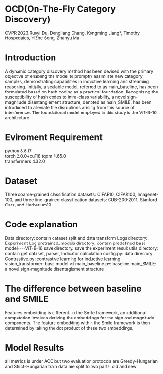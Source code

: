 # OCD(On-The-Fly Category Discovery)
CVPR 2023.Ruoyi Du, Dongliang Chang, Kongming Liang*, Timothy Hospedales, YiZhe Song, Zhanyu Ma
# Introduction
A dynamic category discovery method has been devised with the primary objective of enabling the model to promptly assimilate new category samples, demonstrating capabilities in inductive learning and streaming reasoning. Initially, a scalable model, referred to as main_baseline, has been formulated based on hash coding as a practical foundation. Recognizing the susceptibility of hash codes to intra-class variability, a novel sign-magnitude disentanglement structure, denoted as main_SMILE, has been introduced to alleviate the disruptions arising from this source of interference. The foundational model employed in this study is the ViT-B-16 architecture.
# Eviroment Requirement
python                    3.8.17  
torch                     2.0.0+cu118 
tqdm                      4.65.0                 
transformers              4.32.0  
# Dataset
Three coarse-grained classification datasets: CIFAR10, CIFAR100, Imagenet-100, and three fine-grained classification
datasets: CUB-200-2011, Stanford Cars, and Herbarium19.
# Code explanation
 Data directory: contain dataset split and data transform
 Logs directory: Experiment Log
 pretrained_models directory: contain predefined base model----ViT-B-16
 save directory: save the experiment result
 utils directory: contain get dataset, parser, Indicator calculation
 config.py: data directory
 Contrastive.py: contrastive learning for inductive learning
 vision_transformer: base model vit
 main_baseline.py: baseline
 main_SMILE: a novel sign-magnitude disentaglement structure
# The difference between baseline and SMILE
Features embedding is different. In the Smile framework, an additional computation involves deriving the embeddings for the sign and magnitude components. The feature embedding within the Smile framework is then determined by taking the dot product of these two embeddings. 

# Model Results
all metrics is under ACC but two evaluation protocols are Greedy-Hungarian and Strict-Hungarian
train data are split to two parts: old and new





